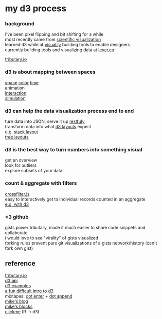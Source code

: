 my d3 process
=========

### background
i've been pixel flipping and bit shifting for a while.  
most recently came from [scientific visualization](http://enja.org/2010/12/16/particles-in-bge-fluids-in-real-time-with-opencl/)  
learned d3 while at [visual.ly](visual.ly) building tools to enable designers  
currently building tools and visualizing data at [lever.co](http://lever.co)  
 
[tributary.io](http://tributary.io)  
  
### d3 is about mapping between spaces  
  
  [space](http://tributary.io/inlet/3714774/)
  [color](http://tributary.io/inlet/2958632/)
  [time](http://tributary.io/inlet/5175430)  
  [animation](http://tributary.io/inlet/2958511/)  
  [interaction](http://tributary.io/inlet/3127156/)  
  [simulation](http://tributary.io/inlet/5410521)  

### d3 can help the data visualization process end to end

  turn data into JSON, serve it up [restfuly](https://github.com/mbostock/d3/wiki/Requests)  
  transform data into what [d3 layouts](https://github.com/mbostock/d3/wiki/Layouts) expect  
  e.g. [stack layout](http://tributary.io/inlet/5410501)  
  [tree layouts](https://github.com/mbostock/d3/wiki/Tree-Layout)

### d3 is the best way to turn numbers into something visual

  get an overview  
  look for outliers  
  explore subsets of your data  

### count & aggregate with filters  

[crossfilter.js](http://square.github.io/crossfilter/)  
easy to interactively get to individual records counted in an aggregate  
[e.g. with d3](http://tributary.io/inlet/5061827)  

### <3 github
gists power tributary, made it much easier to share code snippets and collaborate  
i would love to see "virality" of gists visualized  
forking rules prevent pure git visualizations of a gists network/history (can't fork own gist)  


## reference

[tributary.io](http://tributary.io)  
[d3 api](https://github.com/mbostock/d3/wiki/API-Reference)  
[d3 examples](http://biovisualize.github.io/d3visualization/#visualizationType=all)  
[a fun difficult intro to d3](http://macwright.org/presentations/dcjq/)  
mixtapes: [dot enter](http://enjalot.github.com/dot-enter/) + [dot append](http://enjalot.github.com/dot-append/)  
[mike's blog](http://bost.ocks.org/mike/)  
[mike's blocks](http://bl.ocks.org/mbostock)  
[clickme](https://github.com/nachocab/clickme) (R -> d3)   
